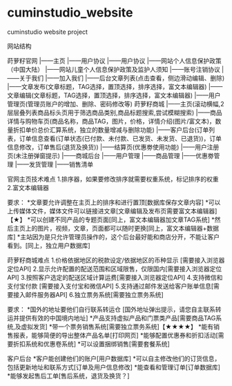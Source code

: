 # cuminstudio_website

cuminstudio website project

网站结构

莳萝籽官网
    |——主页
    |——用户协议
        |——用户协议
        |——网站个人信息保护政策（中国大陆）
        |——网站儿童个人信息保护政策及监护人须知
        |——账号注销协议
    |——关于我们
    |——加入我们
    |——后台文章列表(点击查看，侧边滑动编辑、删除)
        |——文章发布(文章标题，TAG选择，置顶选择，排序选择，富文本编辑器)
        |——文章编辑(文章标题，TAG选择，置顶选择，排序选择，富文本编辑器)
        |——用户管理页(管理员账户的增加、删除、密码修改等)
莳萝籽商城
    |——主页(滚动横幅,2层层叠列表商品标头页用于筛选商品类别,商品标题搜索,尝试模糊搜索)
    |——商品详情与购物车页(商品名称，商品TAG，图片，价格，详情介绍(图片/富文本)，数量折扣单价总价汇算系统，独立的数量增减与删除功能)
    |——客户后台(订单列表，订单信息查看(订单状态(已付款、未付款、已发货、未发货、已退货))，订单信息修改，订单售后(退货及换货))
    |——结算页(优惠劵使用功能)
    |——用户注册页(未注册弹窗提示)
    |——商城后台
        |——用户管理
        |——商品管理
        |——优惠劵管理
        |——发货管理
        |——销售清单



官网主页技术难点
1.排序器，如果要修改排序就需要权重系统，标记排序的权重
2.富文本编辑器

要求：
*文章要允许调整在主页上的排序和进行置顶[数据库保存文章内容]
*可以上传媒体文件，媒体文件可以链接进文章[文章编辑及发布页需要富文本编辑器]【★】
*可以创建不同产品的专题页面[同上，富文本编辑器加文章TAG系统]
*然后主页上的图片，视频，文章，页面都可以随时更换[同上，富文本编辑器+数据库]
*主站因为是只允许管理员操作的，这个后台最好能和商店分开，不能让客户看到。[同上，独立用户数据库]

莳萝籽商城难点
1.价格依据地区的税款设定/依据地区的币种显示 [需要接入浏览器定位API]
2.显示允许配置的配送范围和区域限售，仅限国内[需要接入浏览器定位API]
3.按照客户选定的配送区域计算运费[需要接入浏览器定位API]
4.支持微信和支付宝付款 [需要接入支付宝和微信API]
5.支持通过邮件发送给客户账单信息[需要接入邮件服务器API]
6.独立票务系统[需要独立票务系统]

要求：
*国外的地址要他们自行联系转运仓 [国外地址弹出提示，请您自主联系转运并提供有效的中国境内地址]
*产品支持虚拟产品和门票类产品[需要商品TAG系统,及虚拟发货]
*带一个票务销售系统[需要独立票务系统]【★★★★】
*能有销售报表，能够简便的导出整体产品名单[打印网页]
*能够配置优惠券和折扣活动[需要折扣系统和优惠卷系统]
*可以设置捆绑销售[需要套餐系统]

客户后台
*客户能创建他们的账户[用户数据库]
*可以自主修改他们的订货信息，包括更新地址和联系方式[订单及用户信息修改]
*能查看和管理订单[订单数据库]
*能够发起售后工单[售后系统，退货及换货？]
